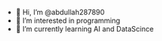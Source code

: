 - 👋 Hi, I’m @abdullah287890
- 👀 I’m interested in programming 
- 🌱 I’m currently learning AI and DataScince

<!---
abdullah287890/abdullah287890 is a ✨ special ✨ repository because its `README.md` (this file) appears on your GitHub profile.
You can click the Preview link to take a look at your changes.
--->
